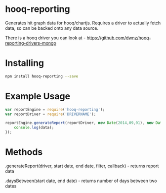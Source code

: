 hooq-reporting
==============

Generates hit graph data for hooq/chartjs. Requires a driver to actually fetch data, so can be backed onto any data source.

There is a hooq driver you can look at - https://github.com/dwnz/hooq-reporting-drivers-mongo

Installing
==========

```bash
npm install hooq-reporting --save
```

Example Usage
=============

```js
var reportEngine = require('hooq-reporting');
var reportDriver = require('DRIVERNAME');

reportEngine.generateReport(reportDriver, new Date(2014,09,01), new Date(2014,09,31), {filter} function(err, data) {
    console.log(data);
});
```

Methods
=======

.generateReport(driver, start date, end date, filter, callback) - returns report data

.daysBetween(start date, end date) - returns number of days between two dates
